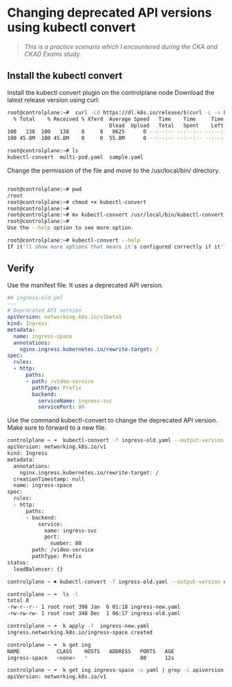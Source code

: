 

# Changing deprecated API versions using kubectl convert

> *This is a practice scenario which I encountered during the CKA and CKAD Exams study.* 

## Install the kubectl convert 

Install the kubectl convert plugin on the controlplane node Download the latest release version using curl:

```bash
root@controlplane:~#  curl -LO https://dl.k8s.io/release/$(curl -L -s https://dl.k8s.io/release/stable.txt)/bin/linux/amd64/kubectl-convert
  % Total    % Received % Xferd  Average Speed   Time    Time     Time  Current
                                 Dload  Upload   Total   Spent    Left  Speed
100   138  100   138    0     0   8625      0 --:--:-- --:--:-- --:--:--  8117
100 45.8M  100 45.8M    0     0  55.8M      0 --:--:-- --:--:-- --:--:-- 55.8M

root@controlplane:~# ls
kubectl-convert  multi-pod.yaml  sample.yaml
```

Change the permission of the file and move to the /usr/local/bin/ directory.

```bash

root@controlplane:~# pwd
/root
root@controlplane:~# chmod +x kubectl-convert 
root@controlplane:~# 
root@controlplane:~# mv kubectl-convert /usr/local/bin/kubectl-convert
root@controlplane:~# 
Use the --help option to see more option.

root@controlplane:~# kubectl-convert --help
If it'll show more options that means it's configured correctly if it'll give an error that means we haven't set up properly.
``` 

## Verify 

Use the manifest file. It uses a deprecated API version.

```yaml
## ingress-old.yml  
---
# Deprecated API version
apiVersion: networking.k8s.io/v1beta1
kind: Ingress
metadata:
  name: ingress-space
  annotations:
    nginx.ingress.kubernetes.io/rewrite-target: /
spec:
  rules:
  - http:
      paths:
      - path: /video-service
        pathType: Prefix
        backend:
          serviceName: ingress-svc
          servicePort: 80
```

Use the command kubectl-convert to change the deprecated API version. Make sure to forward to a new file. 

```bash
controlplane ~ ➜  kubectl-convert -f ingress-old.yaml --output-version networking.k8s.io/v1
apiVersion: networking.k8s.io/v1
kind: Ingress
metadata:
  annotations:
    nginx.ingress.kubernetes.io/rewrite-target: /
  creationTimestamp: null
  name: ingress-space
spec:
  rules:
  - http:
      paths:
      - backend:
          service:
            name: ingress-svc
            port:
              number: 80
        path: /video-service
        pathType: Prefix
status:
  loadBalancer: {}

controlplane ~ ✖ kubectl-convert -f ingress-old.yaml --output-version networking.k8s.io/v1 > ingress-new.yaml

controlplane ~ ➜  ls -l
total 8
-rw-r--r-- 1 root root 398 Jan  6 01:18 ingress-new.yaml
-rw-rw-rw- 1 root root 348 Dec  1 06:17 ingress-old.yaml  

controlplane ~ ➜  k apply -f  ingress-new.yaml 
ingress.networking.k8s.io/ingress-space created

controlplane ~ ➜  k get ing
NAME            CLASS    HOSTS   ADDRESS   PORTS   AGE
ingress-space   <none>   *                 80      12s

controlplane ~ ➜  k get ing ingress-space -o yaml | grep -i apiversion
apiVersion: networking.k8s.io/v1
```
